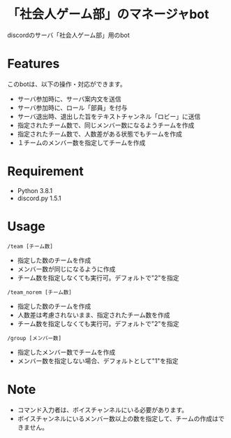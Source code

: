 # 「社会人ゲーム部」のマネージャbot
discordのサーバ「社会人ゲーム部」用のbot

# Features
このbotは、以下の操作・対応ができます。
* サーバ参加時に、サーバ案内文を送信
* サーバ参加時に、ロール「部員」を付与
* サーバ退出時、退出した旨をテキストチャンネル「ロビー」に送信
* 指定されたチーム数で、同じメンバー数になるようチームを作成
* 指定されたチーム数で、人数差がある状態でもチームを作成
* １チームのメンバー数を指定してチームを作成

# Requirement

* Python 3.8.1
* discord.py 1.5.1

# Usage
`/team [チーム数]`  
* 指定した数のチームを作成
* メンバー数が同じになるように作成
* チーム数を指定しなくても実行可。デフォルトで"2"を指定

`/team_norem [チーム数]`

* 指定した数のチームを作成
* 人数差は考慮されないまま、指定されたチーム数を作成
* チーム数を指定しなくても実行可。デフォルトで"2"を指定

`/group [メンバー数]`

* 指定したメンバー数でチームを作成
* メンバー数を指定しない場合、デフォルトとして"1"を指定

# Note
* コマンド入力者は、ボイスチャンネルにいる必要があります。
* ボイスチャンネルにいるメンバー数以上の数を指定して、チームの作成はできません。
